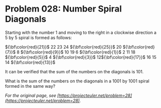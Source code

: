 # Problem 028: Number Spiral Diagonals

Starting with the number $1$ and moving to the right in a clockwise direction a $5$ by $5$ spiral is formed as follows:

${\bf\color{red}{21}}$ 22 23 24 ${\bf\color{red}{25}}$
20  ${\bf\color{red}{7}}$  8  ${\bf\color{red}{9}}$ 10
19  6  ${\bf\color{red}{1}}$  2 11
18  ${\bf\color{red}{5}}$  4  ${\bf\color{red}{3}}$ 12${\bf\color{red}{17}}$ 16 15 14 ${\bf\color{red}{13}}$

It can be verified that the sum of the numbers on the diagonals is $101$.

What is the sum of the numbers on the diagonals in a $1001$ by $1001$ spiral formed in the same way?

*For the original page, see [https://projecteuler.net/problem=28](https://projecteuler.net/problem=28).*
